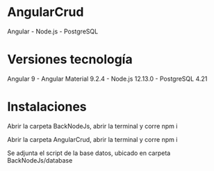 # AngularCrud

Angular - Node.js - PostgreSQL


# Versiones tecnología 

Angular 9 - Angular Material 9.2.4 - Node.js 12.13.0 - PostgreSQL 4.21


# Instalaciones

Abrir la carpeta BackNodeJs, abrir la terminal y corre npm i

Abrir la carpeta AngularCrud, abrir la terminal y corre npm i

Se adjunta el script de la base datos, ubicado en carpeta BackNodeJs/database
